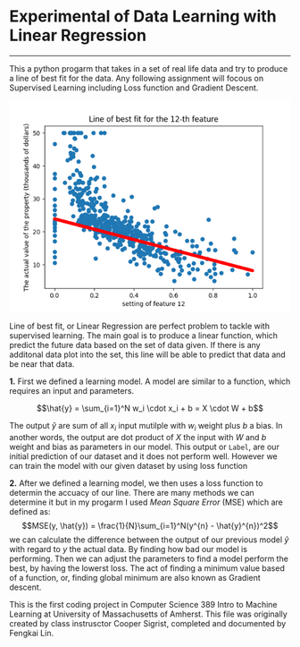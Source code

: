 # Experimental of Data Learning with Linear Regression

---
This a python progarm that takes in a set of real life data and try to produce a line of best fit for the data. 
Any following assignment will focous on Supervised Learning including Loss function and Gradient Descent.  
  
![Linear Regression](line_of_best_fit_feat_12.png)
  
Line of best fit, or Linear Regression are perfect problem to tackle with supervised learning. The main goal is to produce
a linear function, which predict the future data based on the set of data given. If there is any additonal data plot into the
set, this line will be able to predict that data and be near that data. 
  
**1.** First we defined a learning model. A model are similar to a function, which requires an input and parameters. 
<script src="https://polyfill.io/v3/polyfill.min.js?features=es6"></script>
$$\hat{y} = \sum_{i=1}^N w_i \cdot x_i + b = X \cdot W + b$$
<script id="MathJax-script" async src="https://cdn.jsdelivr.net/npm/mathjax@3/es5/tex-mml-chtml.js"></script>
The output $\hat{y}$ are sum of all $x_i$ input mutilple with $w_i$ weight plus $b$ a bias. In another words, the output are 
dot product of $X$ the input with $W$ and $b$ weight and bias as parameters in our model. This output or `Label`, are our 
initial prediction of our dataset and it does not perform well. However we can train the model with our given dataset by 
using loss function  
  
**2.** After we defined a learning model, we then uses a loss function to determin the accuacy of our line. There are many
methods we can determine it but in my progarm I used *Mean Square Error* (MSE) which are defined as:
$$MSE(y, \hat{y}) = \frac{1}{N}\sum_{i=1}^N(y^{n} - \hat{y}^{n})^2$$
we can calculate the difference between the output of our previous model $\hat{y}$ with regard to $y$ the actual data. By finding
how bad our model is performing. Then we can adjust the parameters to find a model perform the best, by having the lowerst loss. 
The act of finding a minimum value based of a function, or, finding global minimum are also known as Gradient descent.  

This is the first coding project in Computer Science 389 Intro to Machine Learning at University of Massachusetts of Amherst.
This file was originally created by class instrusctor Cooper Sigrist, completed and documented by Fengkai Lin.
